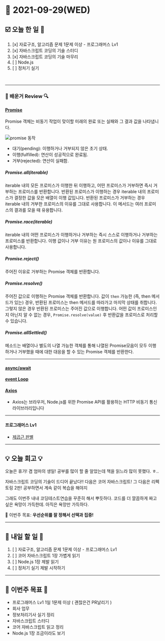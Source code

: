 # 📆 2021-09-29(WED)
## ☑️ 오늘 한 일 📑
1. [x] 자료구조, 알고리즘 문제 1문제 이상 - 프로그래머스 Lv1
2. [x] 자바스크립트 코딩의 기술 스터디
3. [x] 자바스크립트 코딩의 기술 마무리
4. [ ] Node.js
5. [ ] 정처기 실기 
<br>

***

### 📌️ 배운거 Review 🔍️
#### [Promise](https://developer.mozilla.org/ko/docs/Web/JavaScript/Reference/Global_Objects/Promise)
Promise 객체는 비동기 작업이 맞이할 미래의 완료 또는 실패와 그 결과 값을 나타냅니다.

![promise 동작](https://mdn.mozillademos.org/files/8633/promises.png)
- 대기(pending): 이행하거나 거부되지 않은 초기 상태.
- 이행(fulfilled): 연산이 성공적으로 완료됨.
- 거부(rejected): 연산이 실패함.

##### Promise.all(iterable)
iterable 내의 모든 프로미스가 이행한 뒤 이행하고, 어떤 프로미스가 거부하면 즉시 거부하는 프로미스를 반환합니다. 
반환된 프로미스가 이행하는 경우 iterable 내의 프로미스가 결정한 값을 모은 배열이 이행 값입니다. 
반환된 프로미스가 거부하는 경우 iterable 내의 거부한 프로미스의 이유를 그대로 사용합니다. 
이 메서드는 여러 프로미스의 결과를 모을 때 유용합니다.

##### Promise.race(iterable)
iterable 내의 어떤 프로미스가 이행하거나 거부하는 즉시 스스로 이행하거나 거부하는 프로미스를 반환합니다. 
이행 값이나 거부 이유는 원 프로미스의 값이나 이유를 그대로 사용합니다.
##### Promise.reject()
주어진 이유로 거부하는 Promise 객체를 반환합니다.
##### Promise.resolve()
주어진 값으로 이행하는 Promise 객체를 반환합니다. 
값이 `then` 가능한 (즉, then 메서드가 있는) 경우, 반환된 프로미스는 then 메서드를 따라가고 마지막 상태를 취합니다. 
그렇지 않은 경우 반환된 프로미스는 주어진 값으로 이행합니다. 
어떤 값이 프로미스인지 아닌지 알 수 없는 경우, `Promise.resolve(value)` 후 반환값을 프로미스로 처리할 수 있습니다.
##### Promise.allSettled() 
메소드는 배열이나 별도의 나열 가능한 객체를 통해 나열된 Promise모음이 모두 이행하거나 거부했을 때에 대한 대응을 할 수 있는 Promise 객체를 반환한다.



***
#### [async/await](https://developer.mozilla.org/ko/docs/Learn/JavaScript/Asynchronous/Async_await)

####  [event Loop](https://velog.io/@thms200/Event-Loop-%EC%9D%B4%EB%B2%A4%ED%8A%B8-%EB%A3%A8%ED%94%84)

#### [Axios](https://axios-http.com/docs/intro)
- Axios는 브라우저, Node.js를 위한 Promise API를 활용하는 HTTP 비동기 통신 라이브러리입니다

***

#### 프로그래머스 Lv1
- [제곱근 판별](https://github.com/Kyuwon53/Python-algorithm/tree/main/programmers/Level1/%EC%A0%95%EC%88%98%20%EC%A0%9C%EA%B3%B1%EA%B7%BC%20%ED%8C%90%EB%B3%84)

***

## 💡 오늘 회고  💡

오늘은 휴가! 겸 엄마의 생일! 공부를 많이 할 줄 알았는데 책을 읽느라 많이 못했다. ㅎ.. 

자바스크립트 코딩의 기술이 드디어 끝났다!! 다음은 코어 자바스크립트! 그 다음은 리펙토링 2판!
공부하면서 계속 같이 복습을 해야지

그래도 이번주 내내 코딩테스트연습을 꾸준히 해서 뿌듯하다. 코드를 더 깔끔하게 짜고싶은 욕망이 가득한데. 아직은 욕망만 가득하다.


🎯 이번주 목표: **우선순위를 잘 정해서 선택과 집중!** 

***

## 🎯 내일 할 일 🎯
1. [ ] 자료구조, 알고리즘 문제 1문제 이상 - 프로그래머스 Lv1
2. [ ] 코어 자바스크립트 1장 가볍게 읽기
3. [ ] Node.js 1장 제발 읽기 
4. [ ] 정처기 실기 제발 시작하기 

***
## 🏁 이번주 목표 🏁
- 프로그래머스 Lv1 1일 1문제 이상 ( 괜찮은건 PR날리기 )
- 회사 업무 
- 정보처리기사 실기 정리
- 자바스크립트 스터디 
- 코어 자바스크립트 읽고 정리 
- Node.js 1장 조금이라도 보기 

